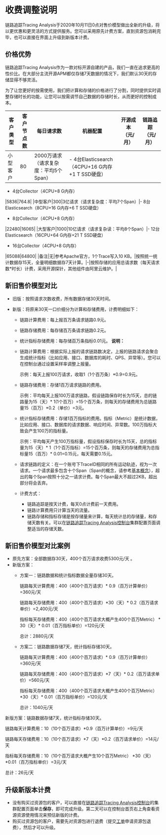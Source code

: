 # 收费调整说明

链路追踪Tracing Analysis于2020年10月11日0点对售价模型做出全新的升级，将以更优惠和更灵活的方式提供服务。您可以采用原先计费方案，直到资源包消耗完毕，也可以直接在界面上升级到新版本计费。



## 价格优势

链路追踪Tracing Analysis作为一款对标开源自建的产品，我们一直在追求更高的性价比。在大部分主流开源APM都仅存储7天数据的情况下，我们默认30天的存储显得不够灵活。

为了让您更好的按需使用，我们把计算和存储的价格进行了分割，同时提供实时调整存储时长的功能，让您可以按需调节自己数据的存储时长，从而更好的控制成本。

|客户类型|客户节点数|每日请求数|机器配置|开源成本（元/月）|链路追踪（元/月）|
|----|-----|-----|----|---------|---------|
|小型客户|80|2000万请求（请求复杂度：平均5个Span）|-   4台Elasticsearch（4CPU+16 G内存+1 T SSD硬盘）
-   4台Collector（4CPU+8 G内存）

|5836|764.8|
|中型客户|300|3亿请求（请求复杂度：平均7个Span）|-   8台Elasticsearch（8CPU+16 G内存+6 T SSD硬盘）
-   8台Collector（4CPU+8 G内存）

|22480|16065|
|大型客户|1000|10亿请求（请求复杂读：平均8个Span）|-   12台Elasticsearch（16CPU+64 G内存+21 T SSD硬盘）
-   16台Collector（4CPU+8 G内存）

|65088|64800|
|备注|无|参考Apache官方，1个Trace写入10 KB。|按照统一统计数据存15天，全量明细数据存7天计算。|-|按照存储的应用总请求数（每天请求数\*时长）计费，采用开源探针，其他组件由阿里云维护。|

## 新旧售价模型对比

-   旧版：按照请求次数收费，所有数据存储30天时间。
-   新版：将原来30天一口价细分为计算和存储费用，计费明细如下：

    -   链路计算费用：每上报百万条请求链路0.9元。
    -   链路存储费用：每存储百万条请求链路0.2元。
    -   统计指标存储费用：每存储百万条指标0.01元。
    **说明：**

    -   链路计算费用：根据实际上报的请求链路数决定，上报的链路请求会聚合生成统计指标（比如应用、接口、数据库的耗时、QPS、异常等）。您可以在控制台通过设置采样率调整上报量。

        示例：每天上报100万请求，收取1（1个百万条）\*0.9=0.9元。

    -   链路存储费用：存储1百万请求链路的费用。

        示例：平均每天上报100万请求链路，假设链路保存时长为15天，总的链路量为15（天）\* 1\(1个百万）=15个百万条，则每天的存储费用为总链路量15（百万）\*0.2（单价）=3元。

    -   统计指标存储费用：存储1百万指标的费用。指标（Metric）是统计数据，比如应用、接口、数据库的请求数据、响应时间、异常数。100万指标大致会产生100万的指标量。

        示例：平均每天产生100万指标量，假设指标保存时长为15天，总的指标量为15（天）\* 1（1个百万指标）=15个百万条，则每天的存储费用为总指标量15（百万）\* 0.01=0.15元，每天需要0.15元。

    -   请求链路的定义：在一个账号下TraceID相同的所有运动轨迹，视为一次请求。一个请求最多包含十个Span（Span的概念，请参考[基本概念](/cn.zh-CN/产品简介/基本概念.md)），超出的每个Span按照十分之一请求计费。每个Span最大不超过2KB，超出部分将会丢弃。
    -   计费方式：
        -   链路追踪是按天计费，每天0点计费前一天费用。
        -   链路计算费用只计算当天的流量。
        -   链路存储和指标存储是按存储量来计算，每天统计总的存储量，和存储天数有关。可以在[链路追踪Tracing Analysis控制台](https://tracing.console.aliyun.com/)集群配置页面调整适当的存储天数。

## 新旧售价模型对比案例

-   原先方案：全部数据存30天，400个百万请求收费5300元/天 。
-   新版方案：
    -   方案一：链路数据和统计指标数据全量存储30天。

        链路每天计算费用：400（400个百万请求）\* 0.9（百万计算单价）=360元/天

        链路每天存储费用：400（400个百万请求）\*30（天）\* 0.2（百万请求单价）=2,400元/天

        指标每天存储费用：400（400个百万请求大概产生400个百万Metric） \* 30（天）\* 0.01（百万指标单价）=120元/天

        总计：2880元/天

    -   方案二：链路数据存储7天，统计指标存储30天。

        链路每天计算费用：400（400个百万请求）\* 0.9（百万计算单价）=360元/天

        链路每天存储费用：400（400个百万请求）\*7（天）\* 0.2（百万请求单价）=560元/天

        指标每天存储费用：400（400个百万请求大概产生400个百万Metric） \*30（天）\* 0.01（百万指标单价）=120元/天

        总计：1040元/天


新版方案：链路数据存储7天，统计指标存储30天。

链路每天计算费用：10（10个百万请求）\*0.9（百万计算单价）=9元/天

链路每天存储费用：10（10个百万请求）\*7（天）\*0.2（百万请求单价）=14元/天

指标每天存储费用：10（10个百万请求大概产生10个百万Metric） \*30（天）\*0.01（百万指标单价）=3元/天

总计：26元/天

## 升级新版本计费

-   没有购买过资源包的客户，可以直接在[链路追踪Tracing Analysis控制台](https://tracing.console.aliyun.com/)的集群配置页面单击**保存**，即可完成升级。第二天可以在控制台首页右上角查看资源资源使用情况来预估新版的计费。
-   购买过资源包的客户，需要先对资源包进行退费（提交[工单](https://selfservice.console.aliyun.com/ticket/createIndex)申请资源包退费），然后才可以升级。

